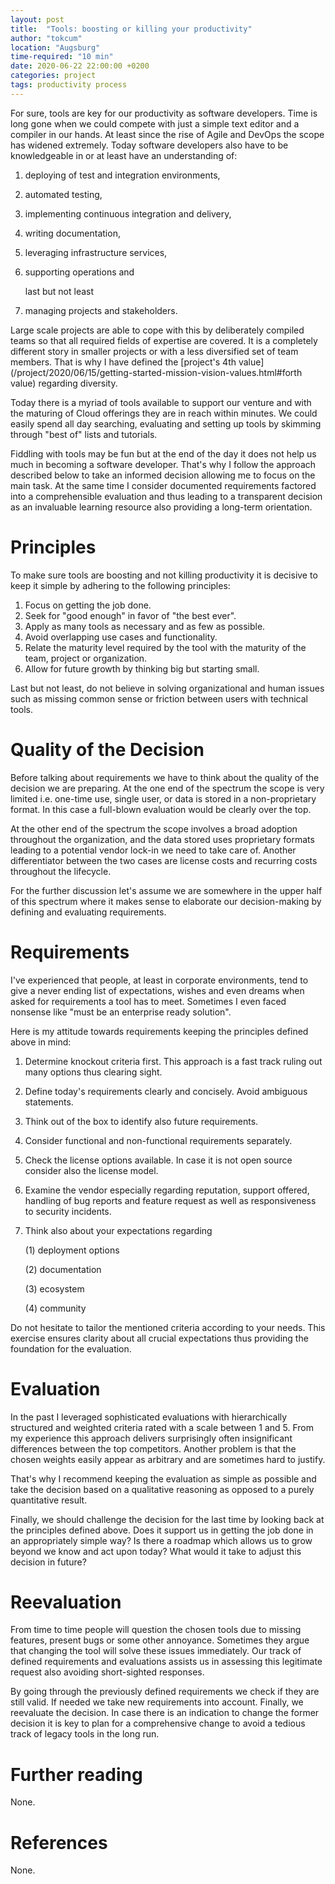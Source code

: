```yaml
---
layout: post
title:  "Tools: boosting or killing your productivity"
author: "tokcum"
location: "Augsburg"
time-required: "10 min"
date: 2020-06-22 22:00:00 +0200
categories: project
tags: productivity process
---
```


For sure, tools are key for our productivity as software developers. Time is long gone when 
we could compete with just a simple text editor and a compiler in our hands. At least since 
the rise of Agile and DevOps the scope has widened extremely. Today software developers also 
have to be knowledgeable in or at least have an understanding of: 

1. deploying of test and integration environments,
2. automated testing,
3. implementing continuous integration and delivery,
4. writing documentation,
5. leveraging infrastructure services,
6. supporting operations and 

   last but not least
   
7. managing projects and stakeholders.

Large scale projects are able to cope with this by deliberately compiled teams
so that all required fields of expertise are covered. It is a completely different story in 
smaller projects or with a less diversified set of team members. That is why I have defined 
the [project's 4th value](/project/2020/06/15/getting-started-mission-vision-values.html#forth value) 
regarding diversity.

Today there is a myriad of tools available to support our venture and with the maturing 
of Cloud offerings they are in reach within minutes. We could easily spend all day 
searching, evaluating and setting up tools by skimming through "best of" lists and tutorials.

Fiddling with tools may be fun but at the end of the day it does not help us much in becoming 
a software developer. That's why I follow the approach described below to take an informed 
decision allowing me to focus on the main task. At the same time I consider documented 
requirements factored into a comprehensible evaluation and thus leading to a transparent 
decision as an invaluable learning resource also providing a long-term orientation.


# Principles

To make sure tools are boosting and not killing productivity it is decisive to keep it 
simple by adhering to the following principles:

1. Focus on getting the job done.
2. Seek for "good enough" in favor of "the best ever".
3. Apply as many tools as necessary and as few as possible.
4. Avoid overlapping use cases and functionality.
5. Relate the maturity level required by the tool with the maturity of the team, project or organization.
6. Allow for future growth by thinking big but starting small.

Last but not least, do not believe in solving organizational and human issues such as missing 
common sense or friction between users with technical tools.


# Quality of the Decision

Before talking about requirements we have to think about the quality of the decision 
we are preparing. At the one end of the spectrum the scope is very limited i.e. one-time use, 
single user, or data is stored in a non-proprietary format. In this case a full-blown 
evaluation would be clearly over the top.

At the other end of the spectrum the scope involves a broad adoption throughout the organization, 
and the data stored uses proprietary formats leading to a potential vendor lock-in 
we need to take care of. Another differentiator between the two cases are license costs and 
recurring costs throughout the lifecycle.

For the further discussion let's assume we are somewhere in the upper half of this spectrum 
where it makes sense to elaborate our decision-making by defining and evaluating requirements.


# Requirements

I've experienced that people, at least in corporate environments, tend to give a never 
ending list of expectations, wishes and even dreams when asked for requirements a tool 
has to meet. Sometimes I even faced nonsense like "must be an enterprise ready solution".

Here is my attitude towards requirements keeping the principles defined above in mind:

1. Determine knockout criteria first. This approach is a fast track ruling out many options thus clearing sight.
2. Define today's requirements clearly and concisely. Avoid ambiguous statements.
3. Think out of the box to identify also future requirements.
4. Consider functional and non-functional requirements separately.
5. Check the license options available. In case it is not open source consider also the license model.
6. Examine the vendor especially regarding reputation, support offered, handling of bug reports 
and feature request as well as responsiveness to security incidents.   
7. Think also about your expectations regarding
 
   (1) deployment options
   
   (2) documentation
   
   (3) ecosystem
   
   (4) community

Do not hesitate to tailor the mentioned criteria according to your needs. This exercise 
ensures clarity about all crucial expectations thus providing the foundation for the evaluation. 


# Evaluation

In the past I leveraged sophisticated evaluations with hierarchically structured and weighted 
criteria rated with a scale between 1 and 5. From my experience this approach delivers 
surprisingly often insignificant differences between the top competitors. Another problem is 
that the chosen weights easily appear as arbitrary and are sometimes hard to justify.

That's why I recommend keeping the evaluation as simple as possible and take the decision 
based on a qualitative reasoning as opposed to a purely quantitative result.

Finally, we should challenge the decision for the last time by looking back at the 
principles defined above. Does it support us in getting the job done in an appropriately 
simple way? Is there a roadmap which allows us to grow beyond we know and act upon today? 
What would it take to adjust this decision in future?


# Reevaluation

From time to time people will question the chosen tools due to missing features, present 
bugs or some other annoyance. Sometimes they argue that changing the tool will solve these 
issues immediately. Our track of defined requirements and evaluations assists us in assessing 
this legitimate request also avoiding short-sighted responses.

By going through the previously defined requirements we check if they are still valid. If 
needed we take new requirements into account. Finally, we reevaluate the decision. In case 
there is an indication to change the former decision it is key to plan for a comprehensive 
change to avoid a tedious track of legacy tools in the long run.


# Further reading

None.

 
# References 

None.

[//]: # (Links)
